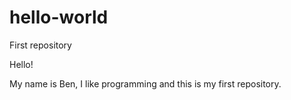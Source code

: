 # hello-world
First repository

Hello!

My name is Ben, I like programming and this is my first repository.
